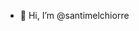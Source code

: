 - 👋 Hi, I’m @santimelchiorre

<!---
santimelchiorre/santimelchiorre is a ✨ special ✨ repository because its `README.md` (this file) appears on your GitHub profile.
You can click the Preview link to take a look at your changes.
--->

